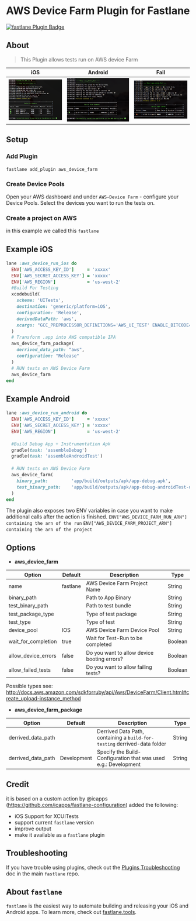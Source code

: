 # AWS Device Farm Plugin for Fastlane

[![fastlane Plugin Badge](https://rawcdn.githack.com/fastlane/fastlane/master/fastlane/assets/plugin-badge.svg)](https://rubygems.org/gems/fastlane-plugin-aws_device_farm)


## About
> This Plugin allows tests run on AWS device Farm


| iOS | Android | Fail |
|----------|-------------|-------------|
| ![Screenshot](assets/screen_done.png) |  ![Screenshot](assets/screen_don_android.png)| ![Screenshot](assets/fail.png) |




## Setup
### Add Plugin
```
fastlane add_plugin aws_device_farm
```

### Create Device Pools
Open your AWS dashboard and under `AWS-Device Farm` - configure your Device Pools.
Select the devices you want to run the tests on.


### Create a project on AWS
in this example we called this `fastlane`

## Example iOS

```ruby
lane :aws_device_run_ios do
  ENV['AWS_ACCESS_KEY_ID']     = 'xxxxx'
  ENV['AWS_SECRET_ACCESS_KEY'] = 'xxxxx'
  ENV['AWS_REGION']            = 'us-west-2'
  #Build For Testing
  xcodebuild(
    scheme: 'UITests',
    destination: 'generic/platform=iOS',
    configuration: 'Release',
    derivedDataPath: 'aws',
    xcargs: "GCC_PREPROCESSOR_DEFINITIONS='AWS_UI_TEST' ENABLE_BITCODE=NO CODE_SIGN_IDENTITY="" CODE_SIGNING_REQUIRED=NO build-for-testing"
  )
  # Transform .app into AWS compatible IPA
  aws_device_farm_package(
    derrived_data_path: "aws",
    configuration: "Release"
  )
  # RUN tests on AWS Device Farm
  aws_device_farm
end
```


## Example Android

```ruby
lane :aws_device_run_android do
  ENV['AWS_ACCESS_KEY_ID']     = 'xxxxx'
  ENV['AWS_SECRET_ACCESS_KEY'] = 'xxxxx'
  ENV['AWS_REGION']            = 'us-west-2'

  #Build Debug App + Instrumentation Apk
  gradle(task: 'assembleDebug')
  gradle(task: 'assembleAndroidTest')

  # RUN tests on AWS Device Farm
  aws_device_farm(
    binary_path:         'app/build/outputs/apk/app-debug.apk',
    test_binary_path:    'app/build/outputs/apk/app-debug-androidTest-unaligned.apk'
  )
end
```

The plugin also exposes two ENV variables in case you want to make additional calls after the action is finished.
`ENV["AWS_DEVICE_FARM_RUN_ARN"] containing the arn of the run`
`ENV["AWS_DEVICE_FARM_PROJECT_ARN"] containing the arn of the project`

## Options

 * **aws_device_farm**

|  Option |  Default  |  Description |  Type |
|---|---|---|---|
|  name |  fastlane  |  AWS Device Farm Project Name |  String |
|  binary_path |    |  Path to App Binary |  String |
|  test_binary_path |    |  Path to test bundle |  String |
|  test_package_type |    |  Type of test package |  String |
|  test_type |    |  Type of test |  String |
|  device_pool | IOS | AWS Device Farm Device Pool | String |
|  wait_for_completion | true | Wait for Test-Run to be completed | Boolean |
|  allow_device_errors | false | Do you want to allow device booting errors? | Boolean |
|  allow_failed_tests | false | Do you want to allow failing tests? | Boolean |

Possible types see: http://docs.aws.amazon.com/sdkforruby/api/Aws/DeviceFarm/Client.html#create_upload-instance_method

* **aws_device_farm_package**

|  Option |  Default  |  Description |  Type |
|---|---|---|---|
|  derrived_data_path |    |  Derrived Data Path, containing a `build-for-testing` derrived-data folder |  String |
|  derrived_data_path |  Development   |  Specify the Build-Configuration that was used e.g.: Development |  String |


## Credit
it is based on a custom action by @icapps (https://github.com/icapps/fastlane-configuration)
added the following:
  * iOS Support for XCUITests
  * support current `fastlane` version
  * improve output
  * make it available as a `fastlane` plugin


## Troubleshooting

If you have trouble using plugins, check out the [Plugins Troubleshooting](https://github.com/fastlane/fastlane/blob/master/fastlane/docs/PluginsTroubleshooting.md) doc in the main `fastlane` repo.


## About `fastlane`

`fastlane` is the easiest way to automate building and releasing your iOS and Android apps. To learn more, check out [fastlane.tools](https://fastlane.tools).
